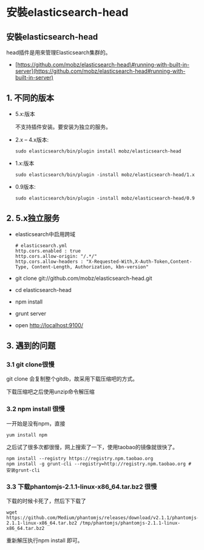 # 安裝elasticsearch-head

## 安裝elasticsearch-head

head插件是用來管理Elasticsearch集群的。

* [https://github.com/mobz/elasticsearch-head\#running-with-built-in-server](https://github.com/mobz/elasticsearch-head#running-with-built-in-server)

## 1. 不同的版本

* 5.x:版本

  不支持插件安装。要安装为独立的服务。

* 2.x – 4.x版本:

  ```text
  sudo elasticsearch/bin/plugin install mobz/elasticsearch-head
  ```

* 1.x:版本

  ```text
  sudo elasticsearch/bin/plugin -install mobz/elasticsearch-head/1.x
  ```

* 0.9版本:

  ```text
  sudo elasticsearch/bin/plugin -install mobz/elasticsearch-head/0.9
  ```

## 2. 5.x独立服务

* elasticsearch中启用跨域

  ```text
  # elasticsearch.yml
  http.cors.enabled : true  
  http.cors.allow-origin: "/.*/"
  http.cors.allow-headers : "X-Requested-With,X-Auth-Token,Content-Type, Content-Length, Authorization, kbn-version"
  ```

* git clone git://github.com/mobz/elasticsearch-head.git
* cd elasticsearch-head
* npm install
* grunt server
* open [http://localhost:9100/](http://localhost:9100/)

## 3. 遇到的问题

### 3.1 git clone很慢

git clone 会复制整个gitdb，故采用下载压缩吧的方式。

下载压缩吧之后使用unzip命令解压缩

### 3.2 npm install 很慢

一开始是没有npm，直接

```text
yum install npm
```

之后试了很多次都很慢，网上搜索了一下，使用taobao的镜像就很快了。

```text
npm install --registry https://registry.npm.taobao.org
npm install -g grunt-cli --registry=http://registry.npm.taobao.org # 安装grunt-cli
```

### 3.3 下载phantomjs-2.1.1-linux-x86\_64.tar.bz2 很慢

下载的时候卡死了，然后下下载了

```text
wget https://github.com/Medium/phantomjs/releases/download/v2.1.1/phantomjs-2.1.1-linux-x86_64.tar.bz2 /tmp/phantomjs/phantomjs-2.1.1-linux-x86_64.tar.bz2
```

重新解压执行npm install 即可。


